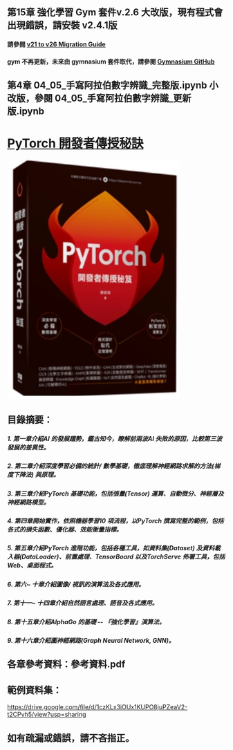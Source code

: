## 第15章	強化學習 Gym 套件v.2.6 大改版，現有程式會出現錯誤，請安裝 v2.4.1版
#### 請參閱 [v21 to v26 Migration Guide](https://gymnasium.farama.org/content/migration-guide/)
#### gym 不再更新，未來由 gymnasium 套件取代，請參閱 [Gymnasium GitHub](https://github.com/Farama-Foundation/Gymnasium)

## 第4章	04_05_手寫阿拉伯數字辨識_完整版.ipynb 小改版，參閱 04_05_手寫阿拉伯數字辨識_更新版.ipynb

# [PyTorch 開發者傳授秘訣](https://www.tenlong.com.tw/products/9786267146156?list_name=i-r-zh_tw)
<img src="封面.png" alt="drawing" width="400"/>

## 目錄摘要：
##### 1. 第一章介紹AI 的發展趨勢，鑑古知今，瞭解前兩波AI 失敗的原因，比較第三波發展的差異性。
##### 2. 第二章介紹深度學習必備的統計/ 數學基礎，徹底理解神經網路求解的方法(梯度下降法) 與原理。
##### 3. 第三章介紹PyTorch 基礎功能，包括張量(Tensor) 運算、自動微分、神經層及神經網路模型。
##### 4. 第四章開始實作，依照機器學習10 項流程，以PyTorch 撰寫完整的範例，包括各式的損失函數、優化器、效能衡量指標。
##### 5. 第五章介紹PyTorch 進階功能，包括各種工具，如資料集(Dataset) 及資料載入器(DataLoader)、前置處理、TensorBoard 以及TorchServe 佈署工具，包括Web、桌面程式。
##### 6. 第六~ 十章介紹圖像/ 視訊的演算法及各式應用。
##### 7. 第十一~ 十四章介紹自然語言處理、語音及各式應用。
##### 8. 第十五章介紹AlphaGo 的基礎 -- 『強化學習』演算法。
##### 9. 第十六章介紹圖神經網路(Graph Neural Network, GNN)。

## 各章參考資料：參考資料.pdf
## 範例資料集：
https://drive.google.com/file/d/1czKLx3iOUx1KUPO8juPZeaV2-t2CPvh5/view?usp=sharing

## 如有疏漏或錯誤，請不吝指正。

